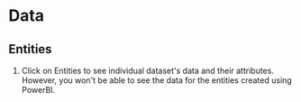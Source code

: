 # Data

## Entities

1. Click on Entities to see individual dataset's data and their attributes. However, you won't be able to see the data for the entities created using PowerBI.